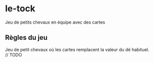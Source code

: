 le-tock
=======

Jeu de petits chevaux en équipe avec des cartes

Règles du jeu
------

Jeu de petit chevaux où les cartes remplacent la valeur du dé habituel.<br />
// TODO




